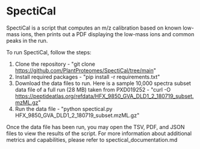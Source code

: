 # SpectiCal

SpectiCal is a script that computes an m/z calibration based on known low-mass ions, then prints out a PDF displaying the low-mass ions and common peaks in the run.

To run SpectiCal, follow the steps:
1. Clone the repository - "git clone https://github.com/PlantProteomes/SpectiCal/tree/main"
2. Install required packages - "pip install -r requirements.txt"
3. Download the data files to run. Here is a sample 10,000 spectra subset data file of a full run (28 MB) taken from PXD019252 - "curl -O https://peptideatlas.org/refdata/HFX_9850_GVA_DLD1_2_180719_subset.mzML.gz"
4. Run the data file - "python spectical.py HFX_9850_GVA_DLD1_2_180719_subset.mzML.gz"

Once the data file has been run, you may open the TSV, PDF, and JSON files to view the results of the script.
For more information about additional metrics and capabilities, please refer to spectical_documentation.md
